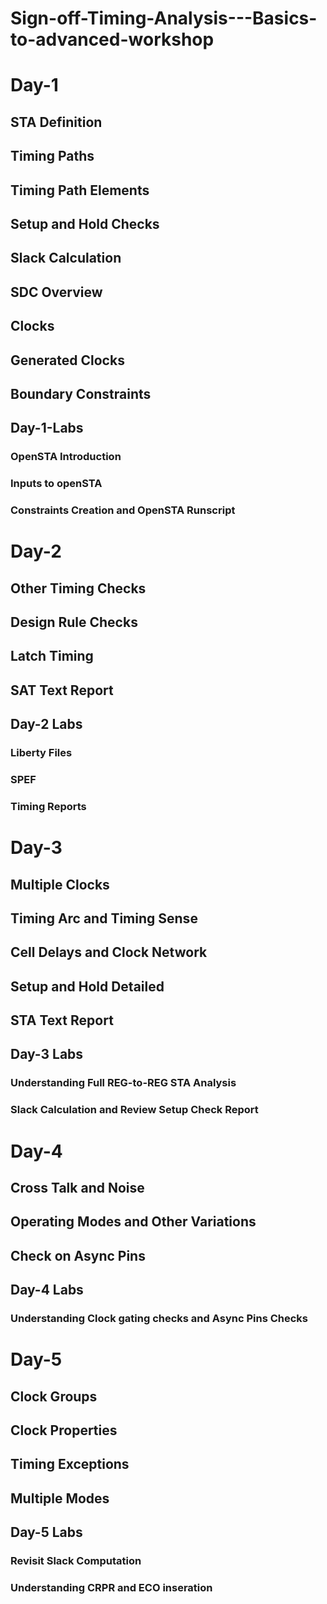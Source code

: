 # Sign-off-Timing-Analysis---Basics-to-advanced-workshop
# Day-1
## STA Definition
## Timing Paths
## Timing Path Elements
## Setup and Hold Checks
## Slack Calculation
## SDC Overview
## Clocks
## Generated Clocks
## Boundary Constraints
## Day-1-Labs
### OpenSTA Introduction
### Inputs to openSTA
### Constraints Creation and OpenSTA Runscript
# Day-2
## Other Timing Checks
## Design Rule Checks
## Latch Timing 
## SAT Text Report
## Day-2 Labs
### Liberty Files
### SPEF
### Timing Reports
# Day-3
## Multiple Clocks
## Timing Arc and Timing Sense
## Cell Delays and Clock Network
## Setup and Hold Detailed
## STA Text Report
## Day-3 Labs
### Understanding Full REG-to-REG STA Analysis
### Slack Calculation and Review Setup Check Report
# Day-4
##  Cross Talk and Noise
##  Operating Modes and Other Variations
##  Check on Async Pins
##  Day-4 Labs
### Understanding Clock gating checks and Async Pins Checks
# Day-5
##  Clock Groups
##  Clock Properties
##  Timing Exceptions
##  Multiple Modes
##  Day-5 Labs
### Revisit Slack Computation
### Understanding CRPR and ECO inseration
